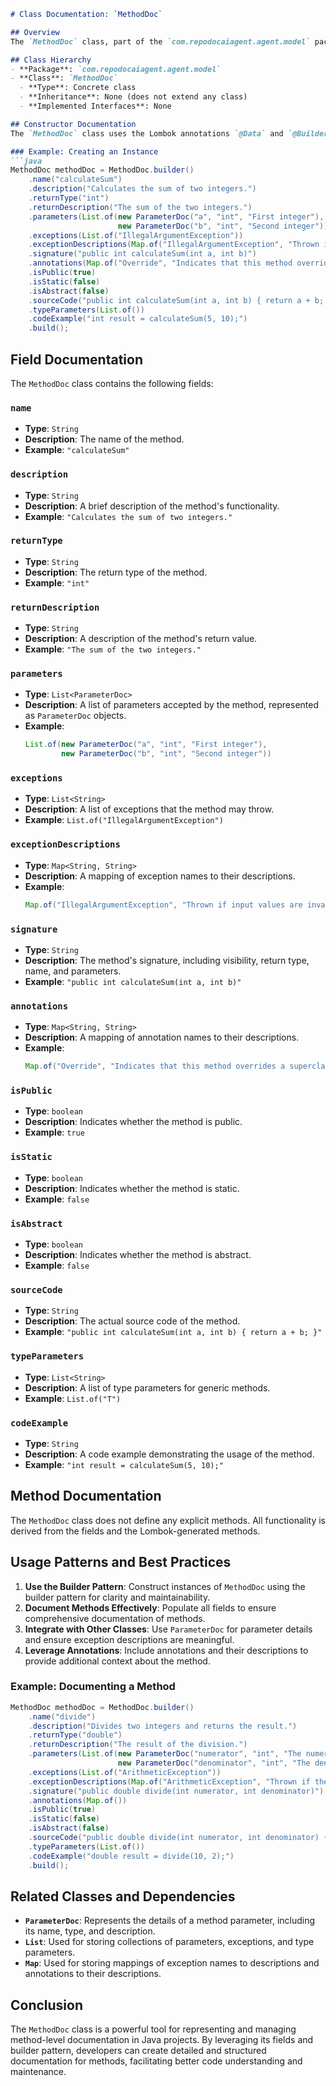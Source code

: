```markdown
# Class Documentation: `MethodDoc`

## Overview
The `MethodDoc` class, part of the `com.repodocaiagent.agent.model` package, represents the documentation details of a method in a Java class. It encapsulates metadata about a method, including its name, description, return type, parameters, exceptions, annotations, and other relevant attributes. This class is designed to facilitate the generation and management of method-level documentation in Java projects.

## Class Hierarchy
- **Package**: `com.repodocaiagent.agent.model`
- **Class**: `MethodDoc`
  - **Type**: Concrete class
  - **Inheritance**: None (does not extend any class)
  - **Implemented Interfaces**: None

## Constructor Documentation
The `MethodDoc` class uses the Lombok annotations `@Data` and `@Builder`, which automatically generate constructors, getters, setters, and other utility methods. The primary way to create an instance of this class is through the builder pattern provided by Lombok.

### Example: Creating an Instance
```java
MethodDoc methodDoc = MethodDoc.builder()
    .name("calculateSum")
    .description("Calculates the sum of two integers.")
    .returnType("int")
    .returnDescription("The sum of the two integers.")
    .parameters(List.of(new ParameterDoc("a", "int", "First integer"),
                        new ParameterDoc("b", "int", "Second integer")))
    .exceptions(List.of("IllegalArgumentException"))
    .exceptionDescriptions(Map.of("IllegalArgumentException", "Thrown if input values are invalid."))
    .signature("public int calculateSum(int a, int b)")
    .annotations(Map.of("Override", "Indicates that this method overrides a superclass method."))
    .isPublic(true)
    .isStatic(false)
    .isAbstract(false)
    .sourceCode("public int calculateSum(int a, int b) { return a + b; }")
    .typeParameters(List.of())
    .codeExample("int result = calculateSum(5, 10);")
    .build();
```

## Field Documentation
The `MethodDoc` class contains the following fields:

### `name`
- **Type**: `String`
- **Description**: The name of the method.
- **Example**: `"calculateSum"`

### `description`
- **Type**: `String`
- **Description**: A brief description of the method's functionality.
- **Example**: `"Calculates the sum of two integers."`

### `returnType`
- **Type**: `String`
- **Description**: The return type of the method.
- **Example**: `"int"`

### `returnDescription`
- **Type**: `String`
- **Description**: A description of the method's return value.
- **Example**: `"The sum of the two integers."`

### `parameters`
- **Type**: `List<ParameterDoc>`
- **Description**: A list of parameters accepted by the method, represented as `ParameterDoc` objects.
- **Example**: 
  ```java
  List.of(new ParameterDoc("a", "int", "First integer"),
          new ParameterDoc("b", "int", "Second integer"))
  ```

### `exceptions`
- **Type**: `List<String>`
- **Description**: A list of exceptions that the method may throw.
- **Example**: `List.of("IllegalArgumentException")`

### `exceptionDescriptions`
- **Type**: `Map<String, String>`
- **Description**: A mapping of exception names to their descriptions.
- **Example**: 
  ```java
  Map.of("IllegalArgumentException", "Thrown if input values are invalid.")
  ```

### `signature`
- **Type**: `String`
- **Description**: The method's signature, including visibility, return type, name, and parameters.
- **Example**: `"public int calculateSum(int a, int b)"`

### `annotations`
- **Type**: `Map<String, String>`
- **Description**: A mapping of annotation names to their descriptions.
- **Example**: 
  ```java
  Map.of("Override", "Indicates that this method overrides a superclass method.")
  ```

### `isPublic`
- **Type**: `boolean`
- **Description**: Indicates whether the method is public.
- **Example**: `true`

### `isStatic`
- **Type**: `boolean`
- **Description**: Indicates whether the method is static.
- **Example**: `false`

### `isAbstract`
- **Type**: `boolean`
- **Description**: Indicates whether the method is abstract.
- **Example**: `false`

### `sourceCode`
- **Type**: `String`
- **Description**: The actual source code of the method.
- **Example**: `"public int calculateSum(int a, int b) { return a + b; }"`

### `typeParameters`
- **Type**: `List<String>`
- **Description**: A list of type parameters for generic methods.
- **Example**: `List.of("T")`

### `codeExample`
- **Type**: `String`
- **Description**: A code example demonstrating the usage of the method.
- **Example**: `"int result = calculateSum(5, 10);"`

## Method Documentation
The `MethodDoc` class does not define any explicit methods. All functionality is derived from the fields and the Lombok-generated methods.

## Usage Patterns and Best Practices
1. **Use the Builder Pattern**: Construct instances of `MethodDoc` using the builder pattern for clarity and maintainability.
2. **Document Methods Effectively**: Populate all fields to ensure comprehensive documentation of methods.
3. **Integrate with Other Classes**: Use `ParameterDoc` for parameter details and ensure exception descriptions are meaningful.
4. **Leverage Annotations**: Include annotations and their descriptions to provide additional context about the method.

### Example: Documenting a Method
```java
MethodDoc methodDoc = MethodDoc.builder()
    .name("divide")
    .description("Divides two integers and returns the result.")
    .returnType("double")
    .returnDescription("The result of the division.")
    .parameters(List.of(new ParameterDoc("numerator", "int", "The numerator."),
                        new ParameterDoc("denominator", "int", "The denominator.")))
    .exceptions(List.of("ArithmeticException"))
    .exceptionDescriptions(Map.of("ArithmeticException", "Thrown if the denominator is zero."))
    .signature("public double divide(int numerator, int denominator)")
    .annotations(Map.of())
    .isPublic(true)
    .isStatic(false)
    .isAbstract(false)
    .sourceCode("public double divide(int numerator, int denominator) { return numerator / (double) denominator; }")
    .typeParameters(List.of())
    .codeExample("double result = divide(10, 2);")
    .build();
```

## Related Classes and Dependencies
- **`ParameterDoc`**: Represents the details of a method parameter, including its name, type, and description.
- **`List`**: Used for storing collections of parameters, exceptions, and type parameters.
- **`Map`**: Used for storing mappings of exception names to descriptions and annotations to their descriptions.

## Conclusion
The `MethodDoc` class is a powerful tool for representing and managing method-level documentation in Java projects. By leveraging its fields and builder pattern, developers can create detailed and structured documentation for methods, facilitating better code understanding and maintenance.
```